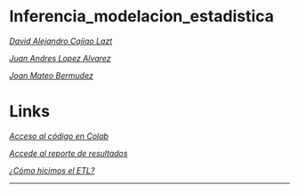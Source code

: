 # Inferencia_modelacion_estadistica

*[David Alejandro Cajiao Lazt](https://github.com/DCajiao)*

*[Juan Andres Lopez Alvarez](https://github.com/DCajiao)*

*[Joan Mateo Bermudez](https://github.com/JoanMz)*

# Links

*[Acceso al código en Colab](https://colab.research.google.com/drive/1LLUeuAMtep3ar4xAdBMNJ6u0BjbM-Ew1?usp=sharing)*

*[Accede al reporte de resultados](https://github.com/DCajiao/inferencia_modelacion_estadistica/blob/main/Informe%20Final%20Proyecto%203.pdf)*

*[¿Cómo hicimos el ETL?](https://github.com/DCajiao/inferencia_modelacion_estadistica/blob/main/Informe%20Procesos%20de%20ETL%20Proyecto%203.pdf)*

---